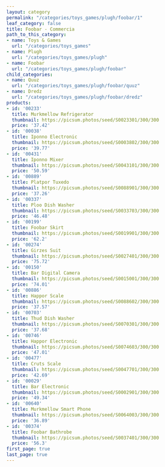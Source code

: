 ```yaml
---
layout: category
permalink: "/categories/toys_games/plugh/foobar/1"
leaf_category: false
title: Foobar - Commercia
path_to_this_category:
- name: Toys & Games
  url: "/categories/toys_games"
- name: Plugh
  url: "/categories/toys_games/plugh"
- name: Foobar
  url: "/categories/toys_games/plugh/foobar"
child_categories:
- name: Quuz
  url: "/categories/toys_games/plugh/foobar/quuz"
- name: Dredz
  url: "/categories/toys_games/plugh/foobar/dredz"
products:
- id: '00233'
  title: Murkmellow Refrigerator
  thumbnail: https://picsum.photos/seed/S0023301/300/300
  price: '37.42'
- id: '00038'
  title: Iponno Electronic
  thumbnail: https://picsum.photos/seed/S0003802/300/300
  price: '39.77'
- id: '00431'
  title: Iponno Mixer
  thumbnail: https://picsum.photos/seed/S0043101/300/300
  price: '50.59'
- id: '00889'
  title: Platpor Tuxedo
  thumbnail: https://picsum.photos/seed/S0088901/300/300
  price: '37.26'
- id: '00337'
  title: Ploo Dish Washer
  thumbnail: https://picsum.photos/seed/S0033703/300/300
  price: '46.48'
- id: '00199'
  title: Foobar Skirt
  thumbnail: https://picsum.photos/seed/S0019901/300/300
  price: '62.2'
- id: '00274'
  title: Girzes Suit
  thumbnail: https://picsum.photos/seed/S0027401/300/300
  price: '75.72'
- id: '00150'
  title: Bar Digital Camera
  thumbnail: https://picsum.photos/seed/S0015001/300/300
  price: '74.01'
- id: '00886'
  title: Happor Scale
  thumbnail: https://picsum.photos/seed/S0088602/300/300
  price: '37.57'
- id: '00703'
  title: Thud Dish Washer
  thumbnail: https://picsum.photos/seed/S0070301/300/300
  price: '37.68'
- id: '00746'
  title: Happor Electronic
  thumbnail: https://picsum.photos/seed/S0074603/300/300
  price: '47.01'
- id: '00477'
  title: Cruts Scale
  thumbnail: https://picsum.photos/seed/S0047701/300/300
  price: '42.69'
- id: '00029'
  title: Bar Electronic
  thumbnail: https://picsum.photos/seed/S0002901/300/300
  price: '49.34'
- id: '00640'
  title: Murkmellow Smart Phone
  thumbnail: https://picsum.photos/seed/S0064003/300/300
  price: '36.89'
- id: '00374'
  title: Foobar Bathrobe
  thumbnail: https://picsum.photos/seed/S0037401/300/300
  price: '56.3'
first_page: true
last_page: true
---
```

